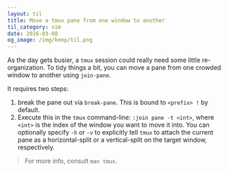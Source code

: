 ```yaml
---
layout: til
title: Move a tmux pane from one window to another
til_category: vim
date: 2016-03-08
og_image: /img/keep/til.png
---
```


As the day gets busier, a `tmux` session could really need some little re-organization. To tidy things a bit, you can move a pane from one crowded window to another using `join-pane`.

It requires two steps:

1. break the pane out via `break-pane`. This is bound to `<prefix> !` by default.
2. Execute this in the `tmux` command-line: `:join pane -t <int>`, where `<int>` is the index of the window you want to move it into. You can optionally specify `-h` or `-v` to explicitly tell
`tmux` to attach the current pane as a horizontal-split or a vertical-split on the target window, respectively.

> For more info, consult `man tmux`.
